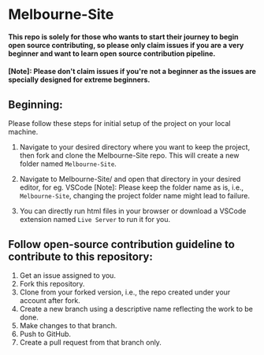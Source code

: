 # Melbourne-Site 
#### This repo is solely for those who wants to start their journey to begin open source contributing, so please only claim issues if you are a very beginner and want to learn open source contribution pipeline.
#### [Note]: Please don't claim issues if you're not a beginner as the issues are specially designed for extreme beginners.

## Beginning:
Please follow these steps for initial setup of the project on your local machine.

1. Navigate to your desired directory where you want to keep the project, then fork and clone the Melbourne-Site repo. This will create a new folder named `Melbourne-Site`.

2. Navigate to Melbourne-Site/ and open that directory in your desired editor, for eg. VSCode
   [Note]: Please keep the folder name as is, i.e., `Melbourne-Site`, changing the project folder name might lead to failure.

3. You can directly run html files in your browser or download a VSCode extension named `Live Server` to run it for you.

## Follow open-source contribution guideline to contribute to this repository:

1. Get an issue assigned to you.
2. Fork this repository.
3. Clone from your forked version, i.e., the repo created under your account after fork.
4. Create a new branch using a descriptive name reflecting the work to be done.
5. Make changes to that branch.
6. Push to GitHub.
7. Create a pull request from that branch only.
